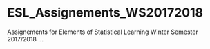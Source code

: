 # ESL_Assignements_WS20172018
Assignements for Elements of Statistical Learning Winter Semester 2017/2018
...
